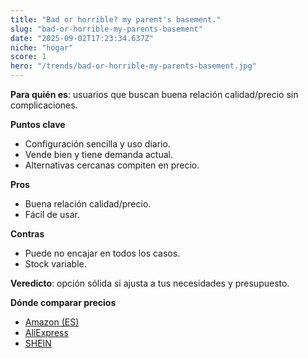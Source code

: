 ```yaml
---
title: "Bad or horrible? my parent's basement."
slug: "bad-or-horrible-my-parents-basement"
date: "2025-09-02T17:23:34.637Z"
niche: "hogar"
score: 1
hero: "/trends/bad-or-horrible-my-parents-basement.jpg"
---
```


**Para quién es**: usuarios que buscan buena relación calidad/precio sin complicaciones.
  
**Puntos clave**
- Configuración sencilla y uso diario.
- Vende bien y tiene demanda actual.
- Alternativas cercanas compiten en precio.

**Pros**
- Buena relación calidad/precio.
- Fácil de usar.

**Contras**
- Puede no encajar en todos los casos.
- Stock variable.

**Veredicto**: opción sólida si ajusta a tus necesidades y presupuesto.

**Dónde comparar precios**
- [Amazon (ES)](https://www.amazon.es/s?k=Bad%20or%20horrible%3F%20my%20parent's%20basement.&language=es_ES&tag=teknovashop25-21)
- [AliExpress](https://es.aliexpress.com/wholesale?SearchText=Bad%20or%20horrible%3F%20my%20parent's%20basement.)
- [SHEIN](https://es.shein.com/pdsearch/Bad%20or%20horrible%3F%20my%20parent's%20basement./)
